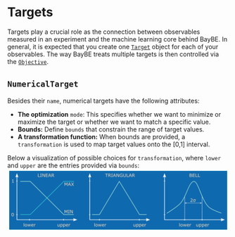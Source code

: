 # Targets

Targets play a crucial role as the connection between observables measured in an 
experiment and the machine learning core behind BayBE.
In general, it is expected that you create one [`Target`](baybe.targets.base.Target) 
object for each of your observables. 
The way BayBE treats multiple targets is then controlled via the 
[`Objective`](../../userguide/objective).

## ``NumericalTarget``
Besides their ``name``, numerical targets have the following attributes:
* **The optimization** ``mode``: This specifies whether we want to minimize or maximize 
  the target or whether we want to match a specific value.
* **Bounds:** Define ``bounds`` that constrain the range of target values.
* **A transformation function:** When bounds are provided, a ``transformation`` is 
  used to map target values onto the [0,1] interval.

Below a visualization of possible choices for ``transformation``, where `lower` and 
`upper` are the entries provided via `bounds`:
![Transforms](../_static/target_transforms.svg)

